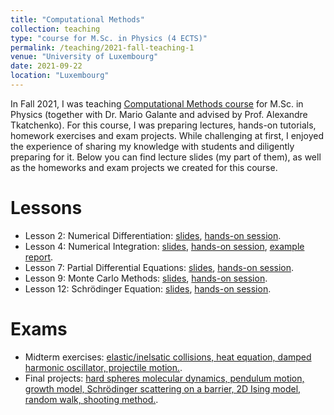 ```yaml
---
title: "Computational Methods"
collection: teaching
type: "course for M.Sc. in Physics (4 ECTS)"
permalink: /teaching/2021-fall-teaching-1
venue: "University of Luxembourg"
date: 2021-09-22
location: "Luxembourg"
---
```


In Fall 2021, I was teaching [Computational Methods course](https://almaz-khabibrakhmanov.github.io/files/teaching/CompMethods/Computational_Methods_AY_21_22.pdf) for M.Sc. in Physics (together with Dr. Mario Galante and advised by Prof. Alexandre Tkatchenko). For this course, I was preparing lectures, hands-on tutorials, homework exercises and exam projects. While challenging at first, I enjoyed the experience of sharing my knowledge with students and diligently preparing for it. Below you can find lecture slides (my part of them), as well as the homeworks and exam projects we created for this course.

Lessons
======
* Lesson 2: Numerical Differentiation: [slides](https://almaz-khabibrakhmanov.github.io/files/teaching/CompMethods/Lesson2_Slides.pdf), [hands-on session](https://almaz-khabibrakhmanov.github.io/files/teaching/CompMethods/Lesson2_HandsOn.pdf).
* Lesson 4: Numerical Integration: [slides](https://almaz-khabibrakhmanov.github.io/files/teaching/CompMethods/Lesson4_Slides.pdf), [hands-on session](https://almaz-khabibrakhmanov.github.io/files/teaching/CompMethods/Lesson4_HandsOn.pdf), [example report](https://almaz-khabibrakhmanov.github.io/files/teaching/CompMethods/Lesson4_Example_Report.pdf).
* Lesson 7: Partial Differential Equations: [slides](https://almaz-khabibrakhmanov.github.io/files/teaching/CompMethods/Lesson7_Slides.pdf), [hands-on session](https://almaz-khabibrakhmanov.github.io/files/teaching/CompMethods/Lesson7_HandsOn.pdf).
* Lesson 9: Monte Carlo Methods: [slides](https://almaz-khabibrakhmanov.github.io/files/teaching/CompMethods/Lesson9_Slides.pdf), [hands-on session](https://almaz-khabibrakhmanov.github.io/files/teaching/CompMethods/Lesson9_HandsOn.pdf).
* Lesson 12: Schrödinger Equation: [slides](https://almaz-khabibrakhmanov.github.io/files/teaching/CompMethods/Lesson12_Slides.pdf), [hands-on session](https://almaz-khabibrakhmanov.github.io/files/teaching/CompMethods/Lesson12_HandsOn.pdf).


Exams
======
* Midterm exercises: [elastic/inelsatic collisions, heat equation, damped harmonic oscillator, projectile motion.](https://almaz-khabibrakhmanov.github.io/files/teaching/CompMethods/Midterm_Exercises.pdf).
* Final projects: [hard spheres molecular dynamics, pendulum motion, growth model, Schrödinger scattering on a barrier, 2D Ising model, random walk, shooting method.](https://almaz-khabibrakhmanov.github.io/files/teaching/CompMethods/Final_Projects.pdf).

